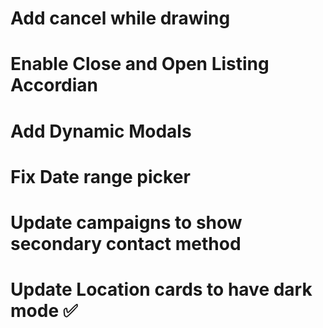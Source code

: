 # Add cancel while drawing

# Enable Close and Open Listing Accordian

# Add Dynamic Modals

# Fix Date range picker

# Update campaigns to show secondary contact method

# Update Location cards to have dark mode ✅

